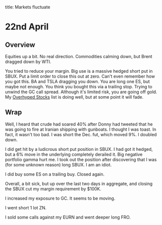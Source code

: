 title: Markets fluctuate

# 22nd April

## Overview

Equities up a bit. No real direction.
Commodities calming down, but Brent dragged down by WTI.

You tried to reduce your margin. Big use is a massive hedged short put in SBUX. 
Put a limit order to close this out at zero. Can't even remember how you got this.
BA and TSLA dragging you down.
You are long one ES, but maybe not enough.
You think you bought this via a trailing stop.
Trying to unwind the GC call spread. 
Although it's limited risk, you are going off gold.
My [Overhyped Stocks](https://www.koyfin.com/myd/5e860e55f05193d872ab038b) list is doing well, but at some point it will fade.


## Wrap

Well, I heard that crude had soared 40% after Donny had tweeted that he was going to fire at Iranian shipping with gunboats. I thought I was toast.
In fact, it wasn't too bad. I was short the Dec. fut, which moved 9%. I doubled down.

I did get hit by a ludicrous short put position in SBUX. 
I had got it hedged, but a 6% move in the underlying completely derailed it.
Big negative portfolio gamma hurt me. I took out the position after discovering that I was (for some unknown reason) long SBUX. I am an idiot.

I did buy some ES on a trailing buy. Closed again.

Overall, a bit sick, but up over the last two days in aggregate, 
and closing the SBUX  cut my margin requirement by $100K.

I increased my exposure to GC. It seems to be moving.

I went short 1 lot ZN. 

I sold some calls against my EURN and went deeper long FRO.